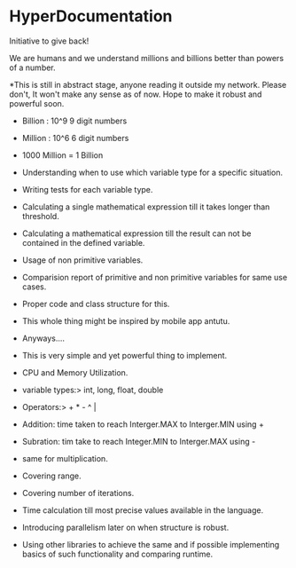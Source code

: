 # HyperDocumentation
Initiative to give back!

We are humans and we understand millions and billions better than powers of a number.

*This is still in abstract stage, anyone reading it outside my network. Please don't, It won't make any sense as of now. 
Hope to make it robust and powerful soon.
        
* Billion : 10^9   9 digit numbers

* Million : 10^6   6 digit numbers

* 1000 Million = 1 Billion

* Understanding when to use which variable type for a specific situation.

* Writing tests for each variable type.

* Calculating a single mathematical expression till it takes longer than threshold.

* Calculating a mathematical expression till the result can not be contained in the defined variable.

* Usage of non primitive variables.

* Comparision report of primitive and non primitive variables for same use cases.

* Proper code and class structure for this.
 
* This whole thing might be inspired by mobile app antutu.

* Anyways....

* This is very simple and yet powerful thing to implement.

* CPU and Memory Utilization.

* variable types:> int, long, float, double

* Operators:> + * - ^ |

* Addition: time taken to reach Interger.MAX to Interger.MIN using +

* Subration: tim take to reach Integer.MIN to Interger.MAX using -

* same for multiplication.

* Covering range.

* Covering number of iterations.

* Time calculation till most precise values available in the language.

* Introducing parallelism later on when structure is robust.

* Using other libraries to achieve the same and if possible implementing basics of such functionality and comparing runtime.

